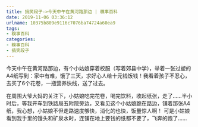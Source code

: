 ```yaml
---
title: 搞笑段子->今天中午在黄河路那边 | 糗事百科
date: 2019-11-06 03:36:12
urlname: 10375b809e9116c7076ba74724a60ea9
tags: 
- 糗事百科
categories:
- 糗事百科
- 搞笑段子
---
```

今天中午在黄河路那边，有个小姑娘穿着校服（写着郊县中学），举着一张过塑的A4纸写到：家中有难，饿了三天，求好心人给十元钱饭钱！我看着孩子不忍心，去买了6个花卷，一瓶营养快线，送了过去。

在周围大爷大妈的关注下，小姑娘吃完花卷，喝完饮料，收起纸张，走了……半小时后，等我开车到铁路局五附院旁边，又看见这个小姑娘跪在路边，铺着那张A4纸，我心想，小姑娘不但走路速度够快，消化的也快，饭量惊人啊！ 可是小姑娘看到我手里的馒头和矿泉水时，连铺在地上要钱的纸都不要了，飞奔的跑了……


